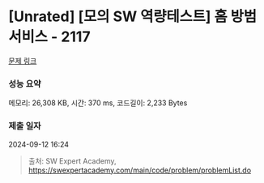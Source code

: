 # [Unrated] [모의 SW 역량테스트] 홈 방범 서비스 - 2117 

[문제 링크](https://swexpertacademy.com/main/code/problem/problemDetail.do?contestProbId=AV5V61LqAf8DFAWu) 

### 성능 요약

메모리: 26,308 KB, 시간: 370 ms, 코드길이: 2,233 Bytes

### 제출 일자

2024-09-12 16:24



> 출처: SW Expert Academy, https://swexpertacademy.com/main/code/problem/problemList.do